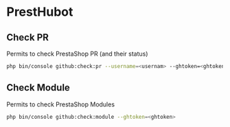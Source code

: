 # PrestHubot

## Check PR
Permits to check PrestaShop PR (and their status)

```bash
php bin/console github:check:pr --username=<usernam> --ghtoken=<ghtoken>
```

## Check Module
Permits to check PrestaShop Modules

```bash
php bin/console github:check:module --ghtoken=<ghtoken>
```